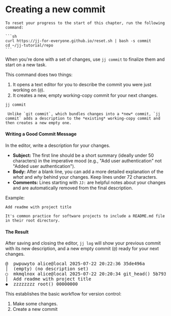 # Creating a new commit

````admonish reset title="Reset your progress" collapsible=true
To reset your progress to the start of this chapter, run the following command:

```sh
curl https://jj-for-everyone.github.io/reset.sh | bash -s commit
cd ~/jj-tutorial/repo
```
````

When you're done with a set of changes, use `jj commit` to finalize them and start on a new task.

This command does two things:
1.  It opens a text editor for you to describe the commit you were just working on (`@`).
2.  It creates a new, empty working-copy commit for your next changes.

```sh
jj commit
```

```admonish note title="Note for Git Users" collapsible=true
 Unlike `git commit`, which bundles changes into a *new* commit, `jj commit` adds a description to the *existing* working-copy commit and then creates a new empty one.
```

#### Writing a Good Commit Message

In the editor, write a description for your changes.
*   **Subject:** The first line should be a short summary (ideally under 50 characters) in the imperative mood (e.g., "Add user authentication" not "Added user authentication").
*   **Body:** After a blank line, you can add a more detailed explanation of the *what* and *why* behind your changes. Keep lines under 72 characters.
*   **Comments:** Lines starting with `JJ:` are helpful notes about your changes and are automatically removed from the final description.

Example:
```
Add readme with project title

It's common practice for software projects to include a README.md file
in their root directory.
```

#### The Result

After saving and closing the editor, `jj log` will show your previous commit with its new description, and a new empty commit (`@`) ready for your next changes.

<!-- generated by aha script -->
<pre class="aha">
<span class="bold "></span><span class="bold green ">@</span>  <span class="bold "></span><span class="bold highlighted purple ">p</span><span class="bold highlighted dimgray ">wpuwyto</span><span class="bold "> </span><span class="bold yellow ">alice@local</span><span class="bold "> </span><span class="bold highlighted cyan ">2025-07-22 20:22:36</span><span class="bold "> </span><span class="bold highlighted blue ">3</span><span class="bold highlighted dimgray ">5de496a</span><span class="bold "></span>
│  <span class="bold "></span><span class="bold highlighted green ">(empty)</span><span class="bold "> </span><span class="bold highlighted green ">(no description set)</span><span class="bold "></span>
○  <span class="bold "></span><span class="bold purple ">m</span><span class="highlighted dimgray ">kmqlnox</span> <span class="yellow ">alice@local</span> <span class="cyan ">2025-07-22 20:20:34</span> <span class="green ">git_head()</span> <span class="bold "></span><span class="bold blue ">5</span><span class="highlighted dimgray ">b79353a</span>
│  Add readme with project title
<span class="bold "></span><span class="bold highlighted cyan ">◆</span>  <span class="bold "></span><span class="bold purple ">z</span><span class="highlighted dimgray ">zzzzzzz</span> <span class="green ">root()</span> <span class="bold "></span><span class="bold blue ">0</span><span class="highlighted dimgray ">0000000</span>
</pre>

This establishes the basic workflow for version control:
1.  Make some changes.
2.  Create a new commit
